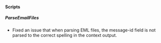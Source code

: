 
#### Scripts
##### ParseEmailFiles
- Fixed an issue that when parsing EML files, the message-id field is not parsed to the correct spelling in the context output.
